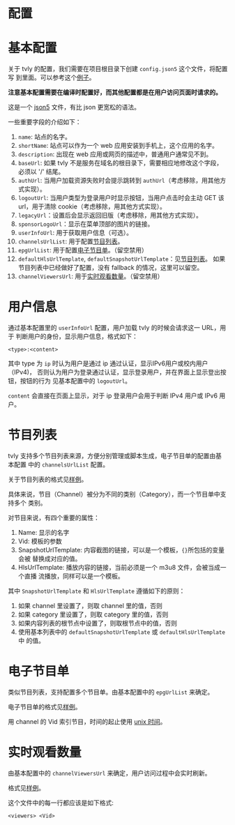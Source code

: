 # 配置

# 基本配置

关于 tvly 的配置，我们需要在项目根目录下创建 `config.json5` 这个文件，将配置写
到里面。可以参考这个[例子](../example/config.json5)。

**注意基本配置需要在编译时配置好，而其他配置都是在用户访问页面时请求的。**

这是一个 [json5](https://json5.org/) 文件，有比 json 更宽松的语法。

一些重要字段的介绍如下：

1. `name`: 站点的名字。
2. `shortName`: 站点可以作为一个 web 应用安装到手机上，这个应用的名字。
3. `description`: 出现在 web 应用或网页的描述中，普通用户通常见不到。
4. `baseUrl`: 如果 tvly 不是服务在域名的根目录下，需要相应地修改这个字段，必须以 '/' 结尾。
5. `authUrl`: 当用户加载资源失败时会提示跳转到 `authUrl`（考虑移除，用其他方式实现）。
6. `logoutUrl`: 当用户类型为登录用户时显示按钮，当用户点击时会主动 GET 该 url，用于清除 cookie（考虑移除，用其他方式实现）。
7. `legacyUrl`：设置后会显示返回旧版（考虑移除，用其他方式实现）。
8. `sponsorLogoUrl`：显示在菜单顶部的图片的链接。
9. `userInfoUrl`: 用于获取用户信息（可选）。
10. `channelsUrlList`: 用于配置[节目列表](#节目列表)。
11. `epgUrlList`: 用于配置[电子节目单](#电子节目单)。（留空禁用）
12. `defaultHlsUrlTemplate`, `defaultSnapshotUrlTemplate`：见[节目列表](#节目列表)。
如果节目列表中已经做好了配置，没有 fallback 的情况，这里可以留空。
13. `channelViewersUrl`: 用于[实时观看数量](#实时观看数量)。（留空禁用）

# 用户信息

通过基本配置里的 `userInfoUrl` 配置，用户加载 tvly 的时候会请求这一 URL，用于
判断用户的身份，显示用户信息，格式如下：

```
<type>:<content>
```

其中 type 为 `ip` 时认为用户是通过 ip 通过认证，显示IPv6用户或校内用户（IPv4)，
否则认为用户为登录通过认证，显示登录用户，并在界面上显示登出按钮，按钮的行为
见基本配置中的 `logoutUrl`。

`content` 会直接在页面上显示，对于 ip 登录用户会用于判断 IPv4 用户或 IPv6
用户。

# 节目列表

tvly 支持多个节目列表来源，方便分别管理或脚本生成，电子节目单的配置由基本配置
中的 `channelsUrlList` 配置。

关于节目列表的格式见[样例](../config/channels.json)。

具体来说，节目（Channel）被分为不同的类别（Category），而一个节目单中支持多个
类别。

对节目来说，有四个重要的属性：

1. Name: 显示的名字
2. Vid: 模板的参数
3. SnapshotUrlTemplate: 内容截图的链接，可以是一个模板，`{}`所包括的变量会被
替换成对应的值。
4. HlsUrlTemplate: 播放内容的链接，当前必须是一个 m3u8 文件，会被当成一个直播
流播放，同样可以是一个模板。

其中 `SnapshotUrlTemplate` 和 `HlsUrlTemplate` 遵循如下的原则：

1. 如果 channel 里设置了，则取 channel 里的值，否则
2. 如果 category 里设置了，则取 category 里的值，否则
3. 如果内容列表的根节点中设置了，则取根节点中的值，否则
4. 使用基本列表中的 `defaultSnapshotUrlTemplate` 或 `defaultHlsUrlTemplate` 中
的值。

# 电子节目单

类似节目列表，支持配置多个节目单。由基本配置中的 `epgUrlList` 来确定。

电子节目单的格式见[样例](../config/epg.json)。

用 channel 的 Vid 索引节目，时间的起止使用 [unix 时间](https://en.wikipedia.org/wiki/Unix_time)。

# 实时观看数量

由基本配置中的 `channelViewersUrl` 来确定，用户访问过程中会实时刷新。

格式见[样例](../config/status.txt)。

这个文件中的每一行都应该是如下格式:

```
<viewers> <Vid>
```

